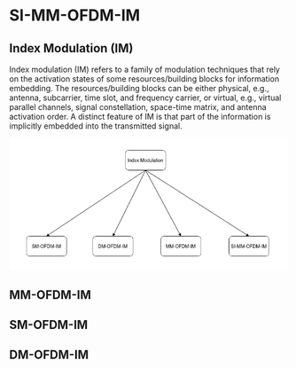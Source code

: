 # SI-MM-OFDM-IM


## Index Modulation (IM)

Index modulation (IM) refers to a family of modulation techniques that rely on the activation states of some resources/building blocks for information embedding. The resources/building blocks can be either physical, e.g., antenna, subcarrier, time slot, and frequency carrier, or virtual, e.g., virtual parallel channels, signal constellation, space-time matrix, and antenna activation order. A distinct feature of IM is that part of the information is implicitly embedded into the transmitted signal.

![alt text](https://github.com/ceffrosynis/Index-Modulation/blob/master/images/Arrow%20Diagram%20Casual%20Strcture(2).png)

## MM-OFDM-IM

## SM-OFDM-IM

## DM-OFDM-IM
